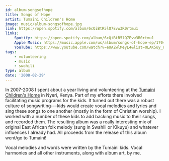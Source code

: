 ```yaml
---
id: album-songsofhope
title: Songs of Hope
artist: Tumaini Children's Home
image: music/album-songsofhope.jpg
link: https://open.spotify.com/album/6cQiBtR5lQ7Evw3R0rtmu1
links:
    Spotify: https://open.spotify.com/album/6cQiBtR5lQ7Evw3R0rtmu1
    Apple Music: https://music.apple.com/us/album/songs-of-hope-ep/1704390326
    YouTube: https://www.youtube.com/watch?v=eUAZwlMeyL4&list=OLAK5uy_n4wBE-I_pc5Ru0C3g-vSwjpR8Wqy4pK3Y
tags:
    - volunteering
    - music
    - swahili
type: album
date: '2008-02-29'
---
```


In 2007-2008 I spent about a year living and volunteering at the [Tumaini Children's
Home](https://www.tumaininyeri.org/) in Nyeri, Kenya. Part of my efforts there involved
facilitating music programs for the kids. It turned out there was a robust culture of
songwriting---kids would create vocal melodies and lyrics and sing these songs to one another
(mostly in the form of Christian worship). I worked with a number of these kids to add backing
music to their songs, and recorded them. The resulting album was a really interesting mix of
original East African folk melody (sung in Swahili or Kikuyu) and whatever influences I already
had. All proceeds from the release of this album went/go to Tumaini!

Vocal melodies and words were written by the Tumaini kids. Vocal harmonies and all other
instruments, along with album art, by me.
